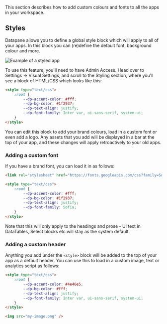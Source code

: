 This section describes how to add custom colours and fonts to all the apps in your workspace.

## Styles

Datapane allows you to define a global style block which will apply to all of your apps. In this block you can \(re\)define the default font, background colour and more.

![Example of a styled app](../../img/tutorials/styling-whitelabelling-1.png)

To use this feature, you'll need to have Admin Access. Head over to Settings -&gt; Visual Settings, and scroll to the Styling section, where you'll see a block of HTML/CSS which looks like this:

```html
<style type="text/css">
    :root {
        --dp-accent-color: #fff;
        --dp-bg-color: #1f2937;
        --dp-text-align: justify;
        --dp-font-family: Inter var, ui-sans-serif, system-ui;
    }
</style>
```

You can edit this block to add your brand colours, load in a custom font or even add a logo. Any assets that you add will be displayed in a bar at the top of your app, and these changes will apply retroactively to your old apps.

### **Adding a custom font**

If you have a brand font, you can load it in as follows:

```html
<link rel="stylesheet" href="https://fonts.googleapis.com/css?family=Sofia" />

<style type="text/css">
    :root {
        --dp-accent-color: #fff;
        --dp-bg-color: #1f2937;
        --dp-text-align: justify;
        --dp-font-family: Sofia;
    }
</style>
```

Note that this will only apply to the headings and prose - UI text in DataTables, Select blocks etc will stay as the system default.

### **Adding a custom header**

Anything you add under the `<style>` block will be added to the top of your app as a default header. You can use this to load in a custom image, text or analytics script as follows:

```html
<style type="text/css">
    :root {
        --dp-accent-color: #4e46e5;
        --dp-bg-color: #fff;
        --dp-text-align: justify;
        --dp-font-family: Inter var, ui-sans-serif, system-ui;
    }
</style>

<img src="my-image.png" />
```
